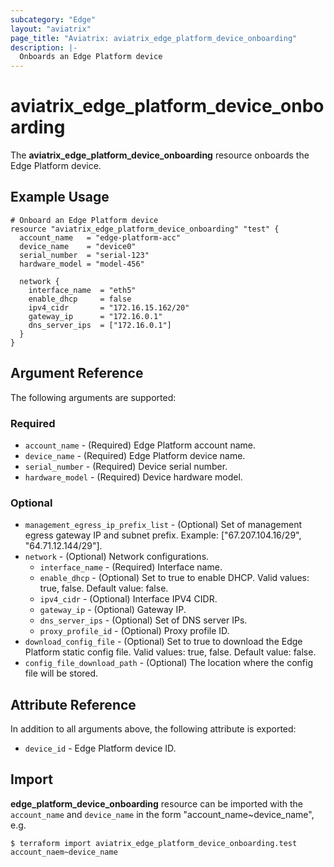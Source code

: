 ```yaml
---
subcategory: "Edge"
layout: "aviatrix"
page_title: "Aviatrix: aviatrix_edge_platform_device_onboarding"
description: |-
  Onboards an Edge Platform device
---
```


# aviatrix_edge_platform_device_onboarding

The **aviatrix_edge_platform_device_onboarding** resource onboards the Edge Platform device.

## Example Usage

```hcl
# Onboard an Edge Platform device
resource "aviatrix_edge_platform_device_onboarding" "test" {
  account_name   = "edge-platform-acc"
  device_name    = "device0"
  serial_number  = "serial-123"
  hardware_model = "model-456"

  network {
    interface_name  = "eth5"
    enable_dhcp     = false
    ipv4_cidr       = "172.16.15.162/20"
    gateway_ip      = "172.16.0.1"
    dns_server_ips  = ["172.16.0.1"]
  }
}
```

## Argument Reference

The following arguments are supported:

### Required
* `account_name` - (Required) Edge Platform account name.
* `device_name` - (Required) Edge Platform device name.
* `serial_number` - (Required) Device serial number.
* `hardware_model` - (Required) Device hardware model.


### Optional
* `management_egress_ip_prefix_list` - (Optional) Set of management egress gateway IP and subnet prefix. Example: ["67.207.104.16/29", "64.71.12.144/29"].
* `network` - (Optional) Network configurations.
  * `interface_name` - (Required) Interface name.
  * `enable_dhcp` - (Optional) Set to true to enable DHCP. Valid values: true, false. Default value: false.
  * `ipv4_cidr` - (Optional) Interface IPV4 CIDR.
  * `gateway_ip` - (Optional) Gateway IP.
  * `dns_server_ips` - (Optional) Set of DNS server IPs.
  * `proxy_profile_id` - (Optional) Proxy profile ID.
* `download_config_file` - (Optional) Set to true to download the Edge Platform static config file. Valid values: true, false. Default value: false.
* `config_file_download_path` - (Optional) The location where the config file will be stored.

## Attribute Reference

In addition to all arguments above, the following attribute is exported:

* `device_id` - Edge Platform device ID.

## Import

**edge_platform_device_onboarding** resource can be imported with the `account_name` and `device_name` in the form "account_name~device_name", e.g.

```
$ terraform import aviatrix_edge_platform_device_onboarding.test account_naem~device_name
```
